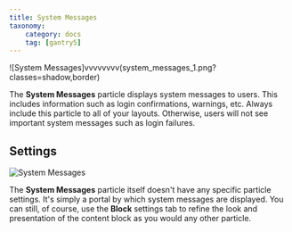 ```yaml
---
title: System Messages
taxonomy:
    category: docs
    tag: [gantry5]
---
```


![System Messages]vvvvvvvv(system_messages_1.png?classes=shadow,border)

The **System Messages** particle displays system messages to users. This includes information such as login confirmations, warnings, etc. Always include this particle to all of your layouts. Otherwise, users will not see important system messages such as login failures.

Settings
-----

![System Messages](system_messages_2.png?classes=shadow,border)

The **System Messages** particle itself doesn't have any specific particle settings. It's simply a portal by which system messages are displayed. You can still, of course, use the **Block** settings tab to refine the look and presentation of the content block as you would any other particle.
